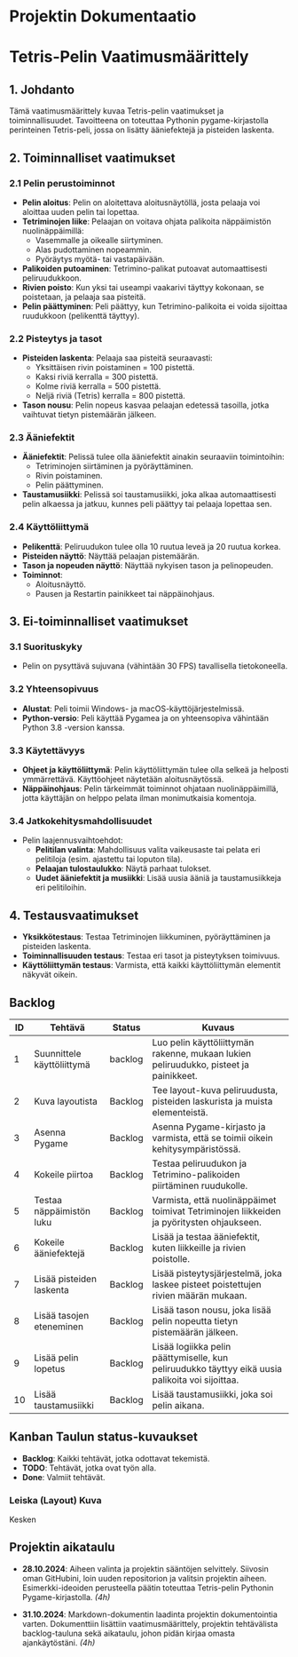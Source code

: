 # Projektin Dokumentaatio

# Tetris-Pelin Vaatimusmäärittely

## 1. Johdanto
Tämä vaatimusmäärittely kuvaa Tetris-pelin vaatimukset ja toiminnallisuudet. Tavoitteena on toteuttaa Pythonin pygame-kirjastolla perinteinen Tetris-peli, jossa on lisätty ääniefektejä ja pisteiden laskenta.

## 2. Toiminnalliset vaatimukset

### 2.1 Pelin perustoiminnot
- **Pelin aloitus**: Pelin on aloitettava aloitusnäytöllä, josta pelaaja voi aloittaa uuden pelin tai lopettaa.
- **Tetriminojen liike**: Pelaajan on voitava ohjata palikoita näppäimistön nuolinäppäimillä:
  - Vasemmalle ja oikealle siirtyminen.
  - Alas pudottaminen nopeammin.
  - Pyöräytys myötä- tai vastapäivään.
- **Palikoiden putoaminen**: Tetrimino-palikat putoavat automaattisesti peliruudukkoon.
- **Rivien poisto**: Kun yksi tai useampi vaakarivi täyttyy kokonaan, se poistetaan, ja pelaaja saa pisteitä.
- **Pelin päättyminen**: Peli päättyy, kun Tetrimino-palikoita ei voida sijoittaa ruudukkoon (pelikenttä täyttyy).

### 2.2 Pisteytys ja tasot
- **Pisteiden laskenta**: Pelaaja saa pisteitä seuraavasti:
  - Yksittäisen rivin poistaminen = 100 pistettä.
  - Kaksi riviä kerralla = 300 pistettä.
  - Kolme riviä kerralla = 500 pistettä.
  - Neljä riviä (Tetris) kerralla = 800 pistettä.
- **Tason nousu**: Pelin nopeus kasvaa pelaajan edetessä tasoilla, jotka vaihtuvat tietyn pistemäärän jälkeen.

### 2.3 Ääniefektit
- **Ääniefektit**: Pelissä tulee olla ääniefektit ainakin seuraaviin toimintoihin:
  - Tetriminojen siirtäminen ja pyöräyttäminen.
  - Rivin poistaminen.
  - Pelin päättyminen.
- **Taustamusiikki**: Pelissä soi taustamusiikki, joka alkaa automaattisesti pelin alkaessa ja jatkuu, kunnes peli päättyy tai pelaaja lopettaa sen.

### 2.4 Käyttöliittymä
- **Pelikenttä**: Peliruudukon tulee olla 10 ruutua leveä ja 20 ruutua korkea.
- **Pisteiden näyttö**: Näyttää pelaajan pistemäärän.
- **Tason ja nopeuden näyttö**: Näyttää nykyisen tason ja pelinopeuden.
- **Toiminnot**:
  - Aloitusnäyttö.
  - Pausen ja Restartin painikkeet tai näppäinohjaus.

## 3. Ei-toiminnalliset vaatimukset

### 3.1 Suorituskyky
- Pelin on pysyttävä sujuvana (vähintään 30 FPS) tavallisella tietokoneella.

### 3.2 Yhteensopivuus
- **Alustat**: Peli toimii Windows- ja macOS-käyttöjärjestelmissä.
- **Python-versio**: Peli käyttää Pygamea ja on yhteensopiva vähintään Python 3.8 -version kanssa.

### 3.3 Käytettävyys
- **Ohjeet ja käyttöliittymä**: Pelin käyttöliittymän tulee olla selkeä ja helposti ymmärrettävä. Käyttöohjeet näytetään aloitusnäytössä.
- **Näppäinohjaus**: Pelin tärkeimmät toiminnot ohjataan nuolinäppäimillä, jotta käyttäjän on helppo pelata ilman monimutkaisia komentoja.

### 3.4 Jatkokehitysmahdollisuudet
- Pelin laajennusvaihtoehdot:
  - **Pelitilan valinta**: Mahdollisuus valita vaikeusaste tai pelata eri pelitiloja (esim. ajastettu tai loputon tila).
  - **Pelaajan tulostaulukko**: Näytä parhaat tulokset.
  - **Uudet ääniefektit ja musiikki**: Lisää uusia ääniä ja taustamusiikkeja eri pelitiloihin.

## 4. Testausvaatimukset
- **Yksikkötestaus**: Testaa Tetriminojen liikkuminen, pyöräyttäminen ja pisteiden laskenta.
- **Toiminnallisuuden testaus**: Testaa eri tasot ja pisteytyksen toimivuus.
- **Käyttöliittymän testaus**: Varmista, että kaikki käyttöliittymän elementit näkyvät oikein.



## Backlog
| ID  | Tehtävä                    | Status   | Kuvaus                                                                                  |
|-----|-----------------------------|----------|----------------------------------------------------------------------------------------|
| 1   | Suunnittele käyttöliittymä  | backlog  | Luo pelin käyttöliittymän rakenne, mukaan lukien peliruudukko, pisteet ja painikkeet.  |
| 2   | Kuva layoutista             | Backlog  | Tee layout-kuva peliruudusta, pisteiden laskurista ja muista elementeistä.             |
| 3   | Asenna Pygame               | Backlog  | Asenna Pygame-kirjasto ja varmista, että se toimii oikein kehitysympäristössä.         |
| 4   | Kokeile piirtoa             | Backlog  | Testaa peliruudukon ja Tetrimino-palikoiden piirtäminen ruudukolle.                    |
| 5   | Testaa näppäimistön luku    | Backlog  | Varmista, että nuolinäppäimet toimivat Tetriminojen liikkeiden ja pyöritysten ohjaukseen. |
| 6   | Kokeile ääniefektejä        | Backlog  | Lisää ja testaa ääniefektit, kuten liikkeille ja rivien poistolle.                     |
| 7   | Lisää pisteiden laskenta    | Backlog  | Lisää pisteytysjärjestelmä, joka laskee pisteet poistettujen rivien määrän mukaan.     |
| 8   | Lisää tasojen eteneminen    | Backlog  | Lisää tason nousu, joka lisää pelin nopeutta tietyn pistemäärän jälkeen.               |
| 9   | Lisää pelin lopetus         | Backlog  | Lisää logiikka pelin päättymiselle, kun peliruudukko täyttyy eikä uusia palikoita voi sijoittaa. |
| 10  | Lisää taustamusiikki        | Backlog  | Lisää taustamusiikki, joka soi pelin aikana.                                           |




## Kanban Taulun status-kuvaukset

- **Backlog**: Kaikki tehtävät, jotka odottavat tekemistä.
- **TODO**: Tehtävät, jotka ovat työn alla.
- **Done**: Valmiit tehtävät.

### Leiska (Layout) Kuva
Kesken


## Projektin aikataulu

- **28.10.2024**: Aiheen valinta ja projektin sääntöjen selvittely. Siivosin oman GitHubini, loin uuden repositorion ja valitsin projektin aiheen. Esimerkki-ideoiden perusteella päätin toteuttaa Tetris-pelin Pythonin Pygame-kirjastolla. *(4h)*

- **31.10.2024**: Markdown-dokumentin laadinta projektin dokumentointia varten. Dokumenttiin lisättiin vaatimusmäärittely, projektin tehtävälista backlog-tauluna sekä aikataulu, johon pidän kirjaa omasta ajankäytöstäni. *(4h)*



